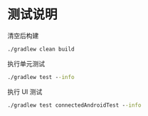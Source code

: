 # 测试说明

清空后构建

```cmd
./gradlew clean build
```

执行单元测试

```cmd
./gradlew test --info
```

执行 UI 测试

```cmd
./gradlew test connectedAndroidTest --info
```